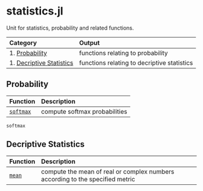 # statistics.jl

Unit for statistics, probability and related functions.


| Category  | Output |
|:---------- |:----------- |
| 1. [Probability](@ref) | functions relating to probability |
| 1. [Decriptive Statistics](@ref) | functions relating to decriptive statistics |


## Probability

| Function   | Description |
|:---------- |:----------- |
| [`softmax`](@ref) | compute softmax probabilities |

```@docs
softmax
```

## Decriptive Statistics

| Function   | Description |
|:---------- |:----------- |
| [`mean`](@ref) | compute the mean of real or complex numbers according to the specified metric |


```@docs

```
